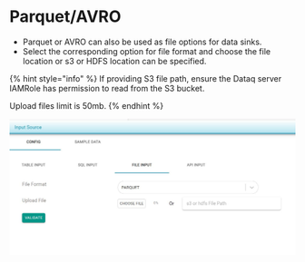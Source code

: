 # Parquet/AVRO

* Parquet or AVRO can also be used as file options for data sinks.
* Select the corresponding option for file format and choose the file location or s3 or HDFS location can be specified.

{% hint style="info" %}
If providing S3 file path, ensure the Dataq server IAMRole has permission to read from the S3 bucket.

Upload files limit is 50mb.
{% endhint %}



![](../../../../.gitbook/assets/avro.jpg)



